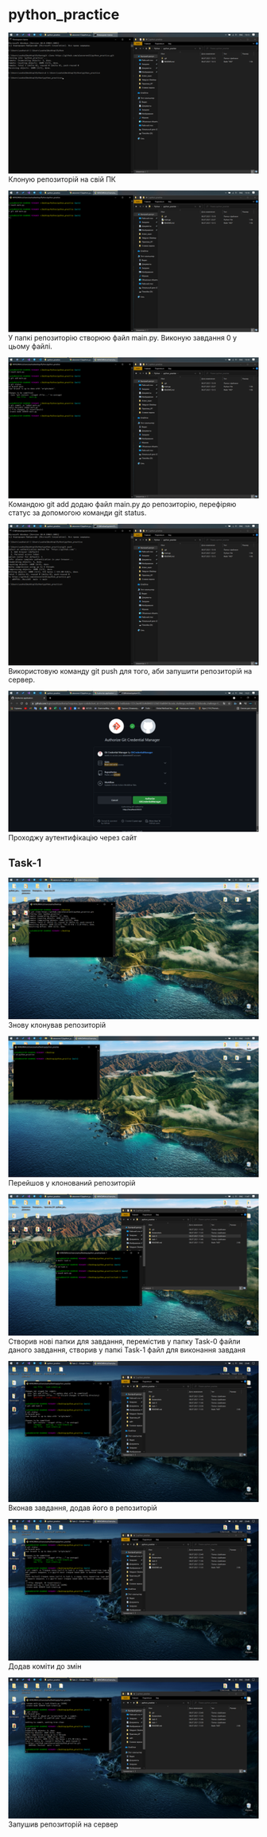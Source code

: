 # python_practice
![Снимок экрана (510)](https://github.com/alexvoron15/python_practice/blob/cb71a84fd8bfab3e670eefb01c70deb83b056291/Screenshots/%D0%A1%D0%BD%D0%B8%D0%BC%D0%BE%D0%BA%20%D1%8D%D0%BA%D1%80%D0%B0%D0%BD%D0%B0%20(510).png)
Клоную репозиторій на свій ПК

![Снимок экрана (511)](https://github.com/alexvoron15/python_practice/blob/cb71a84fd8bfab3e670eefb01c70deb83b056291/Screenshots/%D0%A1%D0%BD%D0%B8%D0%BC%D0%BE%D0%BA%20%D1%8D%D0%BA%D1%80%D0%B0%D0%BD%D0%B0%20(511).png)
У папкі репозиторію створюю файл main.py. Виконую завдання 0 у цьому файлі.

![Снимок экрана (512)](https://github.com/alexvoron15/python_practice/blob/cb71a84fd8bfab3e670eefb01c70deb83b056291/Screenshots/%D0%A1%D0%BD%D0%B8%D0%BC%D0%BE%D0%BA%20%D1%8D%D0%BA%D1%80%D0%B0%D0%BD%D0%B0%20(512).png)
Командою git add додаю файл main.py до репозиторію, перефіряю статус за допомогою команди git status.

![Снимок экрана (514)](https://github.com/alexvoron15/python_practice/blob/cb71a84fd8bfab3e670eefb01c70deb83b056291/Screenshots/%D0%A1%D0%BD%D0%B8%D0%BC%D0%BE%D0%BA%20%D1%8D%D0%BA%D1%80%D0%B0%D0%BD%D0%B0%20(514).png)
Використовую команду git push для того, аби запушити репозиторій на сервер.

![Снимок экрана (513)](https://github.com/alexvoron15/python_practice/blob/cb71a84fd8bfab3e670eefb01c70deb83b056291/Screenshots/%D0%A1%D0%BD%D0%B8%D0%BC%D0%BE%D0%BA%20%D1%8D%D0%BA%D1%80%D0%B0%D0%BD%D0%B0%20(513).png)
Проходжу аутентифікацію через сайт

## Task-1
![Снимок экрана (517)](https://github.com/alexvoron15/python_practice/blob/cb71a84fd8bfab3e670eefb01c70deb83b056291/Screenshots/%D0%A1%D0%BD%D0%B8%D0%BC%D0%BE%D0%BA%20%D1%8D%D0%BA%D1%80%D0%B0%D0%BD%D0%B0%20(517).png)
Знову клонував репозиторій

![Снимок экрана (518)](https://github.com/alexvoron15/python_practice/blob/cb71a84fd8bfab3e670eefb01c70deb83b056291/Screenshots/%D0%A1%D0%BD%D0%B8%D0%BC%D0%BE%D0%BA%20%D1%8D%D0%BA%D1%80%D0%B0%D0%BD%D0%B0%20(518).png)
Перейшов у клонований репозиторій

![Снимок экрана (519)](https://github.com/alexvoron15/python_practice/blob/cb71a84fd8bfab3e670eefb01c70deb83b056291/Screenshots/%D0%A1%D0%BD%D0%B8%D0%BC%D0%BE%D0%BA%20%D1%8D%D0%BA%D1%80%D0%B0%D0%BD%D0%B0%20(519).png)
Створив нові папки для завдання, перемістив у папку Task-0  файли даного завдання, створив у папкі Task-1 файл для виконання завданя

![Снимок экрана (522)](https://github.com/alexvoron15/python_practice/blob/cb71a84fd8bfab3e670eefb01c70deb83b056291/Screenshots/%D0%A1%D0%BD%D0%B8%D0%BC%D0%BE%D0%BA%20%D1%8D%D0%BA%D1%80%D0%B0%D0%BD%D0%B0%20(522).png)
Вконав завдання, додав його в репозиторій

![Снимок экрана (523)](https://github.com/alexvoron15/python_practice/blob/cb71a84fd8bfab3e670eefb01c70deb83b056291/Screenshots/%D0%A1%D0%BD%D0%B8%D0%BC%D0%BE%D0%BA%20%D1%8D%D0%BA%D1%80%D0%B0%D0%BD%D0%B0%20(523).png)
Додав коміти до змін

![Снимок экрана (524)](https://github.com/alexvoron15/python_practice/blob/cb71a84fd8bfab3e670eefb01c70deb83b056291/Screenshots/%D0%A1%D0%BD%D0%B8%D0%BC%D0%BE%D0%BA%20%D1%8D%D0%BA%D1%80%D0%B0%D0%BD%D0%B0%20(524).png)
Запушив репозиторій на сервер
